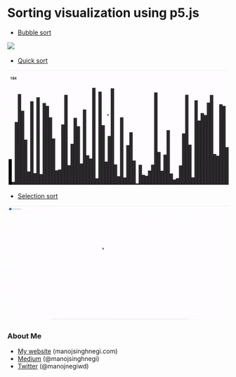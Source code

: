 Sorting visualization using p5.js
====================

* [Bubble sort](./bubblesort)

<img src="./bubblesort/bubblesortpreview.gif">

* [Quick sort](./quicksort)

<img src="./quicksort/quicksortpreview.gif">

* [Selection sort](./selectionsort)

<img src="./selectionsort/selectionsortpreview.gif">

### About Me

 * [My website](http://manojsinghnegi.com) (manojsinghnegi.com)
 * [Medium](https://medium.com/@manojsinghnegi) (@manojsinghnegi)
 * [Twitter](http://twitter.com/manojnegiwd) (@manojnegiwd)